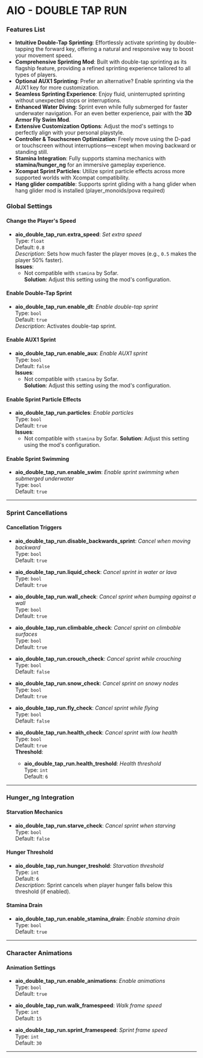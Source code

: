 #  AIO - DOUBLE TAP RUN

### **Features List**  

- **Intuitive Double-Tap Sprinting**: Effortlessly activate sprinting by double-tapping the forward key, offering a natural and responsive way to boost your movement speed.  
- **Comprehensive Sprinting Mod**: Built with double-tap sprinting as its flagship feature, providing a refined sprinting experience tailored to all types of players.  
- **Optional AUX1 Sprinting**: Prefer an alternative? Enable sprinting via the AUX1 key for more customization.  
- **Seamless Sprinting Experience**: Enjoy fluid, uninterrupted sprinting without unexpected stops or interruptions.  
- **Enhanced Water Diving**: Sprint even while fully submerged for faster underwater navigation. For an even better experience, pair with the **3D Armor Fly Swim Mod**.  
- **Extensive Customization Options**: Adjust the mod's settings to perfectly align with your personal playstyle.  
- **Controller & Touchscreen Optimization**: Freely move using the D-pad or touchscreen without interruptions—except when moving backward or standing still.  
- **Stamina Integration**: Fully supports stamina mechanics with **stamina/hunger_ng** for an immersive gameplay experience.  
- **Xcompat Sprint Particles**: Utilize sprint particle effects across more supported worlds with Xcompat compatibility.  
- **Hang glider compatible**: Supports sprint gliding with a hang glider when hang glider mod is installed (player_monoids/pova required)

### **Global Settings**

#### **Change the Player's Speed**
- **aio_double_tap_run.extra_speed**: *Set extra speed*  
  Type: `float`  
  Default: `0.8`  
  _Description_: Sets how much faster the player moves (e.g., `0.5` makes the player 50% faster).  
  **Issues**:  
  - Not compatible with `stamina` by Sofar.  
  **Solution**: Adjust this setting using the mod's configuration.

#### **Enable Double-Tap Sprint**
- **aio_double_tap_run.enable_dt**: *Enable double-tap sprint*  
  Type: `bool`  
  Default: `true`  
  _Description_: Activates double-tap sprint.

#### **Enable AUX1 Sprint**
- **aio_double_tap_run.enable_aux**: *Enable AUX1 sprint*  
  Type: `bool`  
  Default: `false`  
  **Issues**:  
  - Not compatible with `stamina` by Sofar.  
  **Solution**: Adjust this setting using the mod's configuration.

#### **Enable Sprint Particle Effects**
- **aio_double_tap_run.particles**: *Enable particles*  
  Type: `bool`  
  Default: `true`  
  **Issues**:  
  - Not compatible with `stamina` by Sofar. 
  **Solution**: Adjust this setting using the mod's configuration.

#### **Enable Sprint Swimming**
- **aio_double_tap_run.enable_swim**: *Enable sprint swimming when submerged underwater*  
  Type: `bool`  
  Default: `true`

---

### **Sprint Cancellations**

#### **Cancellation Triggers**
- **aio_double_tap_run.disable_backwards_sprint**: *Cancel when moving backward*  
  Type: `bool`  
  Default: `true`

- **aio_double_tap_run.liquid_check**: *Cancel sprint in water or lava*  
  Type: `bool`  
  Default: `true`

- **aio_double_tap_run.wall_check**: *Cancel sprint when bumping against a wall*  
  Type: `bool`  
  Default: `true`

- **aio_double_tap_run.climbable_check**: *Cancel sprint on climbable surfaces*  
  Type: `bool`  
  Default: `true`

- **aio_double_tap_run.crouch_check**: *Cancel sprint while crouching*  
  Type: `bool`  
  Default: `false`

- **aio_double_tap_run.snow_check**: *Cancel sprint on snowy nodes*  
  Type: `bool`  
  Default: `true`

- **aio_double_tap_run.fly_check**: *Cancel sprint while flying*  
  Type: `bool`  
  Default: `false`

- **aio_double_tap_run.health_check**: *Cancel sprint with low health*  
  Type: `bool`  
  Default: `true`  
  **Threshold**:  
  - **aio_double_tap_run.health_treshold**: *Health threshold*  
    Type: `int`  
    Default: `6`

---

### **Hunger_ng Integration**

#### **Starvation Mechanics**
- **aio_double_tap_run.starve_check**: *Cancel sprint when starving*  
  Type: `bool`  
  Default: `false`

#### **Hunger Threshold**
- **aio_double_tap_run.hunger_treshold**: *Starvation threshold*  
  Type: `int`  
  Default: `6`  
  _Description_: Sprint cancels when player hunger falls below this threshold (if enabled).

#### **Stamina Drain**
- **aio_double_tap_run.enable_stamina_drain**: *Enable stamina drain*  
  Type: `bool`  
  Default: `true`

---

### **Character Animations**

#### **Animation Settings**
- **aio_double_tap_run.enable_animations**: *Enable animations*  
  Type: `bool`  
  Default: `true`

- **aio_double_tap_run.walk_framespeed**: *Walk frame speed*  
  Type: `int`  
  Default: `15`

- **aio_double_tap_run.sprint_framespeed**: *Sprint frame speed*  
  Type: `int`  
  Default: `30`

---

